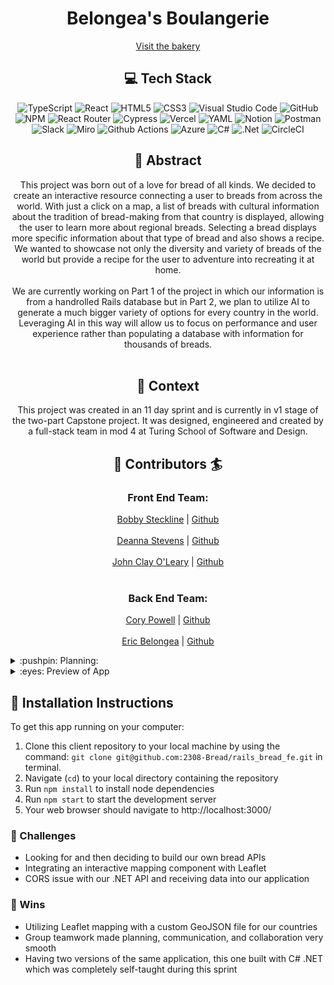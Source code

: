 <div align="center">
<h1> Belongea's Boulangerie </h1>

[Visit the bakery](https://dotnet-laboulangerie.vercel.app/)

## :computer: Tech Stack <br>
![TypeScript](https://img.shields.io/badge/typescript-%23007ACC.svg?style=for-the-badge&logo=typescript&logoColor=white)
![React](https://img.shields.io/badge/React-20232A?style=for-the-badge&logo=react&logoColor=61DAFB)
![HTML5](https://img.shields.io/badge/html5-%23E34F26.svg?style=for-the-badge&logo=html5&logoColor=white)
![CSS3](https://img.shields.io/badge/css3-%231572B6.svg?style=for-the-badge&logo=css3&logoColor=white)
![Visual Studio Code](https://img.shields.io/badge/Visual%20Studio%20Code-0078d7.svg?style=for-the-badge&logo=visual-studio-code&logoColor=white)
![GitHub](https://img.shields.io/badge/github-%23121011.svg?style=for-the-badge&logo=github&logoColor=white)
![NPM](https://img.shields.io/badge/NPM-%23CB3837.svg?style=for-the-badge&logo=npm&logoColor=white)
![React Router](https://img.shields.io/badge/React_Router-CA4245?style=for-the-badge&logo=react-router&logoColor=white)
![Cypress](https://img.shields.io/badge/Cypress-17202C?logo=cypress&logoColor=fff&style=for-the-badge)
![Vercel](https://img.shields.io/badge/Vercel-000000?style=for-the-badge&logo=vercel&logoColor=white)
![YAML](https://img.shields.io/badge/yaml-%23ffffff.svg?style=for-the-badge&logo=yaml&logoColor=151515)
![Notion](https://img.shields.io/badge/Notion-%23000000.svg?style=for-the-badge&logo=notion&logoColor=white)
![Postman](https://img.shields.io/badge/Postman-FF6C37?style=for-the-badge&logo=postman&logoColor=white)
![Slack](https://img.shields.io/badge/Slack-4A154B?style=for-the-badge&logo=slack&logoColor=white)
![Miro](https://img.shields.io/badge/Miro-F7C922?style=for-the-badge&logo=Miro&logoColor=050036)
![Github Actions](https://img.shields.io/badge/GitHub_Actions-2088FF?style=for-the-badge&logo=github-actions&logoColor=white)
![Azure](https://img.shields.io/badge/azure-%230072C6.svg?style=for-the-badge&logo=microsoftazure&logoColor=white)
![C#](https://img.shields.io/badge/c%23-%23239120.svg?style=for-the-badge&logo=csharp&logoColor=white)
![.Net](https://img.shields.io/badge/.NET-5C2D91?style=for-the-badge&logo=.net&logoColor=white)
![CircleCI](https://img.shields.io/badge/circle%20ci-%23161616.svg?style=for-the-badge&logo=circleci&logoColor=white)

</div>

<div align="center">


## :closed_book: Abstract

This project was born out of a love for bread of all kinds. We decided to create an interactive resource connecting a user to breads from across the world. With just a click on a map, a list of breads with cultural information about the tradition of bread-making from that country is displayed, allowing the user to learn more about regional breads. Selecting a bread displays more specific information about that type of bread and also shows a recipe. We wanted to showcase not only the diversity and variety of breads of the world but provide a recipe for the user to adventure into recreating it at home. 
<br></br>
We are currently working on Part 1 of the project in which our information is from a handrolled Rails database but in Part 2, we plan to utilize AI to generate a much bigger variety of options for every country in the world. Leveraging AI in this way will allow us to focus on performance and user experience rather than populating a database with information for thousands of breads.
<br></br>
## :book: Context
This project was created in an 11 day sprint and is currently in v1 stage of the two-part Capstone project. It was designed, engineered and created by a full-stack team in mod 4 at Turing School of Software and Design. 


## :ocean: Contributors :surfer:

### Front End Team:

[Bobby Steckline](https://www.linkedin.com/in/rsteckline/) | [Github](https://github.com/rsteckline)
<br></br>
[Deanna Stevens](https://www.linkedin.com/in/deanna-sofia-stevens/) | [Github](https://github.com/dsstevens)
<br></br>
[John Clay O'Leary](https://www.linkedin.com/in/john-clay-oleary/) | [Github](https://github.com/Captainlearyo)
<br></br>
### Back End Team:

[Cory Powell](https://www.linkedin.com/in/coryrpow/) | [Github](https://github.com/coryrpow)
<br></br>
[Eric Belongea](https://www.linkedin.com/in/eric-belongea/) | [Github](https://github.com/EricBelongea)


</div>


<details>
<summary>
:pushpin: Planning: 
</summary>

<div align="center">

 ### :bar_chart: Project Boards

[Our GH Project Board](https://github.com/orgs/2308-Bread/projects/1/views/1)

[Our Miro Board](https://miro.com/app/board/uXjVNzS_wwg=/)

</details>
  
<details>
<summary>
 :eyes: Preview of App
 
</summary>
<div align="center">
  <br></br>

<!--<img src=[screenshot or gif here] -->
<br></br>
<!--<img src=[screenshot or gif here] -->
<br></br>
<!--<img src=[screenshot or gif here] -->
<br></br>
<!--<img src=[screenshot or gif here] -->
<br></br>
</details>


## :floppy_disk: Installation Instructions
To get this app running on your computer: 

1. Clone this client repository to your local machine by using the command: `git clone git@github.com:2308-Bread/rails_bread_fe.git` in terminal.
2. Navigate (`cd`) to your local directory containing the repository
3. Run `npm install` to install node dependencies
4. Run `npm start` to start the development server
5. Your web browser should navigate to http://localhost:3000/

### :space_invader: Challenges 
- Looking for and then deciding to build our own bread APIs
- Integrating an interactive mapping component with Leaflet
- CORS issue with our .NET API and receiving data into our application

### :dizzy: Wins
- Utilizing Leaflet mapping with a custom GeoJSON file for our countries
- Group teamwork made planning, communication, and collaboration very smooth
- Having two versions of the same application, this one built with C# .NET which was completely self-taught during this sprint
